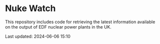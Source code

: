 # Nuke Watch

This repository includes code for retrieving the latest information available on the output of EDF nuclear power plants in the UK.

Last updated: 2024-06-06 15:10